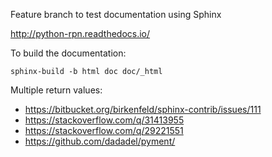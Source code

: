 Feature branch to test documentation using Sphinx

http://python-rpn.readthedocs.io/

To build the documentation:

	sphinx-build -b html doc doc/_html

Multiple return values:

- https://bitbucket.org/birkenfeld/sphinx-contrib/issues/111
- https://stackoverflow.com/q/31413955
- https://stackoverflow.com/q/29221551
- https://github.com/dadadel/pyment/
